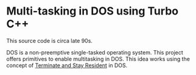 # Multi-tasking in DOS using Turbo C++
This source code is circa late 90s.

DOS is a non-preemptive single-tasked operating system. This project offers primitives to enable multitasking in DOS. This idea works using the concept of [Terminate and Stay Resident](https://en.wikipedia.org/wiki/Terminate_and_stay_resident_program) in DOS.
